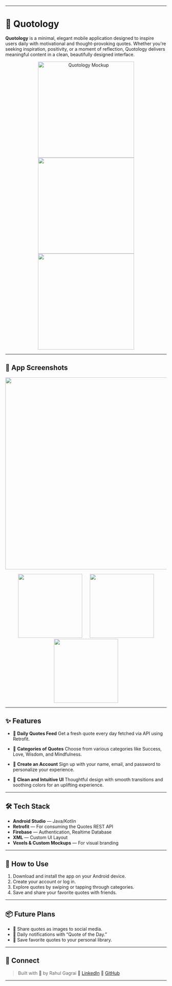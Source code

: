 
---

# 📱 Quotology

**Quotology** is a minimal, elegant mobile application designed to inspire users daily with motivational and thought-provoking quotes. Whether you're seeking inspiration, positivity, or a moment of reflection, Quotology delivers meaningful content in a clean, beautifully designed interface.

<p align="center">
  <img src="https://github.com/user-attachments/assets/859b22c9-8140-476d-848c-c31cd1864d47" width="300" alt="Quotology Mockup"/>
  <img src="https://github.com/user-attachments/assets/879341d2-52fa-4d9b-b31b-a546cd46ba57" width="300" />
  <img src="https://github.com/user-attachments/assets/1b86ccb1-28f4-4f57-bbe7-194b8eda7da8" width="300" />
</p>

---

## 📸 App Screenshots

<p align="center">
  <img src="https://github.com/user-attachments/assets/e8c9da34-9187-48fb-8fc3-c0da08332798" width="600"/>
</p>

<p align="center">
  <img src="https://github.com/user-attachments/assets/375710a6-6ba4-4003-8ce0-0c99af3c1589" width="200" style="margin: 0 10px;"/>
  <img src="https://github.com/user-attachments/assets/fb84db96-ce47-47ab-8b6d-dd290e4f71f2" width="200" style="margin: 0 10px;"/>
  <img src="https://github.com/user-attachments/assets/f461e2eb-f115-411e-a36e-0ae611e97a1e" width="200" style="margin: 0 10px;"/>
</p>

---

## ✨ Features

* 📖 **Daily Quotes Feed**
  Get a fresh quote every day fetched via API using Retrofit.

* 🧠 **Categories of Quotes**
  Choose from various categories like Success, Love, Wisdom, and Mindfulness.

* 🧾 **Create an Account**
  Sign up with your name, email, and password to personalize your experience.

* 📲 **Clean and Intuitive UI**
  Thoughtful design with smooth transitions and soothing colors for an uplifting experience.

---

## 🛠️ Tech Stack

* **Android Studio** — Java/Kotlin
* **Retrofit** — For consuming the Quotes REST API
* **Firebase** — Authentication, Realtime Database
* **XML** — Custom UI Layout
* **Vexels & Custom Mockups** — For visual branding

---

## 🚀 How to Use

1. Download and install the app on your Android device.
2. Create your account or log in.
3. Explore quotes by swiping or tapping through categories.
4. Save and share your favorite quotes with friends.

---

## 📦 Future Plans

* 💬 Share quotes as images to social media.
* 🧭 Daily notifications with “Quote of the Day.”
* 📌 Save favorite quotes to your personal library.

---

## 📩 Connect

> Built with 💜 by Rahul Gagrai
> 💼 [LinkedIn](https://www.linkedin.com/in/rahul-gagrai-0552b824a)
> 🐙 [GitHub](https://github.com/rahulgagrai25)

---
